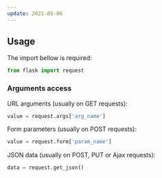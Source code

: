 ```yaml
---
update: 2021-05-06
---
```


## Usage

The import bellow is required:

```python
from flask import request
```

### Arguments access

URL arguments (usually on GET requests):

```python
value = request.args['arg_name']
```

Form parameters (usually on POST requests):

```python
value = request.form['param_name']
```

JSON data (usually on POST, PUT or Ajax requests):

```python
data = request.get_json()
```
